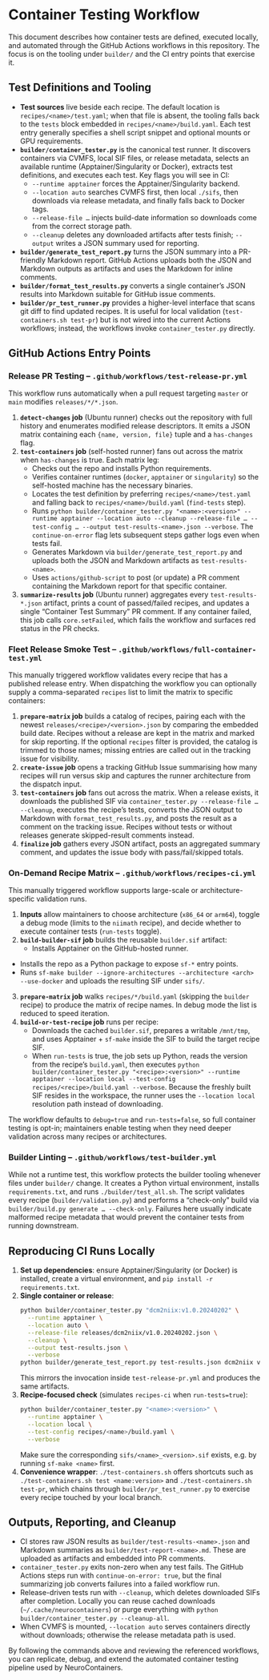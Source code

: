 # Container Testing Workflow

This document describes how container tests are defined, executed locally, and automated through the GitHub Actions workflows in this repository. The focus is on the tooling under `builder/` and the CI entry points that exercise it.

## Test Definitions and Tooling

- **Test sources** live beside each recipe. The default location is `recipes/<name>/test.yaml`; when that file is absent, the tooling falls back to the `tests` block embedded in `recipes/<name>/build.yaml`. Each test entry generally specifies a shell script snippet and optional mounts or GPU requirements.
- **`builder/container_tester.py`** is the canonical test runner. It discovers containers via CVMFS, local SIF files, or release metadata, selects an available runtime (Apptainer/Singularity or Docker), extracts test definitions, and executes each test. Key flags you will see in CI:
  - `--runtime apptainer` forces the Apptainer/Singularity backend.
  - `--location auto` searches CVMFS first, then local `./sifs`, then downloads via release metadata, and finally falls back to Docker tags.
  - `--release-file …` injects build-date information so downloads come from the correct storage path.
  - `--cleanup` deletes any downloaded artifacts after tests finish; `--output` writes a JSON summary used for reporting.
- **`builder/generate_test_report.py`** turns the JSON summary into a PR-friendly Markdown report. GitHub Actions uploads both the JSON and Markdown outputs as artifacts and uses the Markdown for inline comments.
- **`builder/format_test_results.py`** converts a single container’s JSON results into Markdown suitable for GitHub issue comments.
- **`builder/pr_test_runner.py`** provides a higher-level interface that scans git diff to find updated recipes. It is useful for local validation (`test-containers.sh test-pr`) but is not wired into the current Actions workflows; instead, the workflows invoke `container_tester.py` directly.

## GitHub Actions Entry Points

### Release PR Testing – `.github/workflows/test-release-pr.yml`

This workflow runs automatically when a pull request targeting `master` or `main` modifies `releases/*/*.json`.

1. **`detect-changes` job** (Ubuntu runner) checks out the repository with full history and enumerates modified release descriptors. It emits a JSON matrix containing each `{name, version, file}` tuple and a `has-changes` flag.
2. **`test-containers` job** (self-hosted runner) fans out across the matrix when `has-changes` is true. Each matrix leg:
   - Checks out the repo and installs Python requirements.
   - Verifies container runtimes (`docker`, `apptainer` or `singularity`) so the self-hosted machine has the necessary binaries.
   - Locates the test definition by preferring `recipes/<name>/test.yaml` and falling back to `recipes/<name>/build.yaml` (`find-tests` step).
   - Runs `python builder/container_tester.py "<name>:<version>" --runtime apptainer --location auto --cleanup --release-file … --test-config … --output test-results-<name>.json --verbose`. The `continue-on-error` flag lets subsequent steps gather logs even when tests fail.
   - Generates Markdown via `builder/generate_test_report.py` and uploads both the JSON and Markdown artifacts as `test-results-<name>`.
   - Uses `actions/github-script` to post (or update) a PR comment containing the Markdown report for that specific container.
3. **`summarize-results` job** (Ubuntu runner) aggregates every `test-results-*.json` artifact, prints a count of passed/failed recipes, and updates a single “Container Test Summary” PR comment. If any container failed, this job calls `core.setFailed`, which fails the workflow and surfaces red status in the PR checks.

### Fleet Release Smoke Test – `.github/workflows/full-container-test.yml`

This manually triggered workflow validates every recipe that has a published release entry. When dispatching the workflow you can optionally supply a comma-separated `recipes` list to limit the matrix to specific containers:

1. **`prepare-matrix` job** builds a catalog of recipes, pairing each with the newest `releases/<recipe>/<version>.json` by comparing the embedded build date. Recipes without a release are kept in the matrix and marked for skip reporting. If the optional `recipes` filter is provided, the catalog is trimmed to those names; missing entries are called out in the tracking issue for visibility.
2. **`create-issue` job** opens a tracking GitHub Issue summarising how many recipes will run versus skip and captures the runner architecture from the dispatch input.
3. **`test-containers` job** fans out across the matrix. When a release exists, it downloads the published SIF via `container_tester.py --release-file … --cleanup`, executes the recipe’s tests, converts the JSON output to Markdown with `format_test_results.py`, and posts the result as a comment on the tracking issue. Recipes without tests or without releases generate skipped-result comments instead.
4. **`finalize` job** gathers every JSON artifact, posts an aggregated summary comment, and updates the issue body with pass/fail/skipped totals.

### On-Demand Recipe Matrix – `.github/workflows/recipes-ci.yml`

This manually triggered workflow supports large-scale or architecture-specific validation runs.

1. **Inputs** allow maintainers to choose architecture (`x86_64` or `arm64`), toggle a debug mode (limits to the `niimath` recipe), and decide whether to execute container tests (`run-tests` toggle).
2. **`build-builder-sif` job** builds the reusable `builder.sif` artifact:
   - Installs Apptainer on the GitHub-hosted runner.
  - Installs the repo as a Python package to expose `sf-*` entry points.
  - Runs `sf-make builder --ignore-architectures --architecture <arch> --use-docker` and uploads the resulting SIF under `sifs/`.
3. **`prepare-matrix` job** walks `recipes/*/build.yaml` (skipping the `builder` recipe) to produce the matrix of recipe names. In debug mode the list is reduced to speed iteration.
4. **`build-or-test-recipe` job** runs per recipe:
   - Downloads the cached `builder.sif`, prepares a writable `/mnt/tmp`, and uses Apptainer + `sf-make` inside the SIF to build the target recipe SIF.
   - When `run-tests` is true, the job sets up Python, reads the version from the recipe’s `build.yaml`, then executes `python builder/container_tester.py "<recipe>:<version>" --runtime apptainer --location local --test-config recipes/<recipe>/build.yaml --verbose`. Because the freshly built SIF resides in the workspace, the runner uses the `--location local` resolution path instead of downloading.

The workflow defaults to `debug=true` and `run-tests=false`, so full container testing is opt-in; maintainers enable testing when they need deeper validation across many recipes or architectures.

### Builder Linting – `.github/workflows/test-builder.yml`

While not a runtime test, this workflow protects the builder tooling whenever files under `builder/` change. It creates a Python virtual environment, installs `requirements.txt`, and runs `./builder/test_all.sh`. The script validates every recipe (`builder/validation.py`) and performs a “check-only” build via `builder/build.py generate … --check-only`. Failures here usually indicate malformed recipe metadata that would prevent the container tests from running downstream.

## Reproducing CI Runs Locally

1. **Set up dependencies**: ensure Apptainer/Singularity (or Docker) is installed, create a virtual environment, and `pip install -r requirements.txt`.
2. **Single container or release**:
   ```bash
   python builder/container_tester.py "dcm2niix:v1.0.20240202" \
     --runtime apptainer \
     --location auto \
     --release-file releases/dcm2niix/v1.0.20240202.json \
     --cleanup \
     --output test-results.json \
     --verbose
   python builder/generate_test_report.py test-results.json dcm2niix v1.0.20240202 --output test-report.md
   ```
   This mirrors the invocation inside `test-release-pr.yml` and produces the same artifacts.
3. **Recipe-focused check** (simulates `recipes-ci` when `run-tests=true`):
   ```bash
   python builder/container_tester.py "<name>:<version>" \
     --runtime apptainer \
     --location local \
     --test-config recipes/<name>/build.yaml \
     --verbose
   ```
   Make sure the corresponding `sifs/<name>_<version>.sif` exists, e.g. by running `sf-make <name>` first.
4. **Convenience wrapper**: `./test-containers.sh` offers shortcuts such as `./test-containers.sh test <name:version>` and `./test-containers.sh test-pr`, which chains through `builder/pr_test_runner.py` to exercise every recipe touched by your local branch.

## Outputs, Reporting, and Cleanup

- CI stores raw JSON results as `builder/test-results-<name>.json` and Markdown summaries as `builder/test-report-<name>.md`. These are uploaded as artifacts and embedded into PR comments.
- `container_tester.py` exits non-zero when any test fails. The GitHub Actions steps run with `continue-on-error: true`, but the final summarizing job converts failures into a failed workflow run.
- Release-driven tests run with `--cleanup`, which deletes downloaded SIFs after completion. Locally you can reuse cached downloads (`~/.cache/neurocontainers`) or purge everything with `python builder/container_tester.py --cleanup-all`.
- When CVMFS is mounted, `--location auto` serves containers directly without downloads; otherwise the release metadata path is used.

By following the commands above and reviewing the referenced workflows, you can replicate, debug, and extend the automated container testing pipeline used by NeuroContainers.
